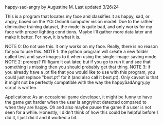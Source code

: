 happy-sad-angry by Augustine M.
Last updated 3/26/24

This is a program that locates my face and classifies it as happy, sad, or angry, based on the YOLOv5m6 computer vision model.
Due to the rather diminutive training dataset, the model is quite bad, and only works for my face with proper lighting conditions.
Maybe I'll gather more data later and make it better. For now, it is what it is.

NOTE 0: Do not use this. It only works on my face. Really, there is no reason for you to use this.
NOTE 1: the python program will create a new folder called test and save images to it when using the single-image-saving mode.
NOTE 2: prereqs? I'll figure it out later, but if you go to run it and see that something is missing then you should probably get that thing.
NOTE 3: if you already have a .pt file that you would like to use with this program, you could just replace "best.pt" for it (and also call it best.pt).
  Only caveat is that it might not be perfectly compatible with the way the happySadAngry.py script is written.

Applications:
  As an occasional game developer, it might be funny to have the game get harder when the user is angry/not detected compared to when they are happy.
  Oh and also maybe pause the game if a user is not seen for a while.
  Honestly, I didn't think of how this could be helpful before I did it, I just did it and it worked a bit.
